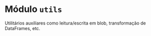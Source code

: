 # Módulo `utils`

Utilitários auxiliares como leitura/escrita em blob, transformação de DataFrames, etc.